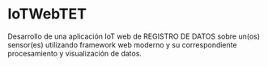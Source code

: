 # IoTWebTET
Desarrollo de una aplicación IoT web de REGISTRO DE DATOS sobre un(os) sensor(es) utilizando framework web moderno y su correspondiente procesamiento y visualización de datos.
